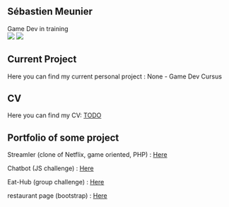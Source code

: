 ## Sébastien Meunier

Game Dev in training  
![](https://img.shields.io/badge/Company-LookingForJob-blue)
![](https://img.shields.io/badge/CSharp-learning-orange)

## Current Project

Here you can find my current personal project : None - Game Dev Cursus

## CV

Here you can find my CV: [TODO]()


## Portfolio of some project

Streamler (clone of Netflix, game oriented, PHP) : [Here](https://github.com/MeunierS/Getflix)

Chatbot (JS challenge) : [Here](https://github.com/soufianecode/Chatbot)

Eat-Hub (group challenge) : [Here](https://github.com/AlexJS6/Eat-Hub)

restaurant page (bootstrap) : [Here](https://github.com/MeunierS/restaurant-css-framework)

